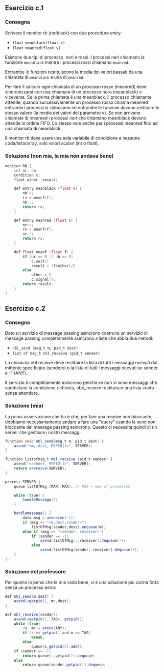 ## Esercizio c.1

### Consegna

Scrivere il monitor rb (redblack) con due procedure entry:

- `float meanblack(float v)`
- `float meanred(float v)`

Esistono due tipi di processo, neri e rossi. I processi neri chiamano la funzione `meanblack` mentre i processi rossi chiamano `meanred`.

Entrambe le funzioni restituiscono la media dei valori passati da una chiamata di `meanblack` e una di `meanred`.

Per fare il calcolo ogni chiamata di un processo rosso (meanred) deve sincronizzarsi con una chiamata di un processo nero (meanblack) e viceversa. Se la prima chiamata è una meanblack, il processo chiamante attende, quando successivamente un processo rosso chiama meanred entrambi i processi si sbloccano ed entrambe le funzioni devono restituire lo stesso valore (la media dei valori del parametro v). Se non arrivano chiamate di meanred i processi neri che chiamano meanblack devono attende in ordine FIFO. Lo stesso vale anche per i processi meanred fino ad una chiamata di meanblack.

Il monitor rb deve usare una sola variabile di condizione e nessuna coda/lista/array, solo valori scalari (int o float).

### Soluzione (non mia, la mia non andava bene)

```c
monitor RB {
    int nr, nb;
    condition c;
    flaot other, result;

    def entry meanblack (float v) {
        nb++;
        rv = meanf(f);
        nb--;
        return rv;
    }

    def entry meanred (float v) {
        nr++;
        rv = meanf(f);
        nr--;
        return rv;
    }

    def float meanf (float f) {
        if (nr == 0 || nb == 0)
            c.wait()
            result = (f+other)/2
        else
            other = f
            c.signal();
        return result;
    }
}
```


## Esercizio c.2

### Consegna

Dato un servizio di message passing asincrono costruire un servizio di message passing completamente asincrono a liste che abbia due metodi:
- `nbl_send (msg_t m, pid_t dest)`
- `list of msg_t nbl_receive (pid_t sender)`

La chiamata nbl receive deve restituire la lista di tutti i messaggi ricevuti dal mittente specificato (sendere) o la lista di tutti i messaggi ricevuti se sender è -1 (ANY).

Il servizio è completamente asincrono perché se non vi sono messaggi che soddisfano la condizione richiesta, nbò_receive restituisce una lista vuota senza attendere.

### Soluzione (mia)

La prima osservazione che ho è che, per fare una receive non bloccante, dobbiamo necessariamente andare a fare una "query" usando la send non bloccante del message passing asincrono. Questo ci necessita quindi di un server che gestisce i nostri messaggi.

```java
function void nbl_send(msg_t m, pid_t dest) {
    asend("<m, dest, MYPID()>", SERVER);
}

function listofmsg_t nbl_receive (pid_t sender) {
    asend("<sender, MYPID()>", SERVER);
    return areceive(SERVER);
}

process SERVER {
    queue listOfMsg [MAX][MAX]; // MAX = num of processes

    while (true) {
        handleMessage();
    }

    handleMessage() {
        data msg = areceive(-1);
        if (msg == "<m,dest,sender>")
            listOfMsg[sender,dest].enqueue(m);
        else if (msg == "<sender, receiver>") 
            if (sender == -1)
                asend(listOfMsg[:,receiver].dequeue());
            else
                asend(listOfMsg[sender, receiver].dequeue());
    }
}
```


### Soluzione del professore

Per quanto io pensi che la mia vada bene, vi è una soluzione più carina fatta senza un processo extra:

```java
def nbl_send(m,dest) {
    asend(<getpid(), m>,dest);
}

def nbl_receive(sender):
    asend(<getpid(), TAG>, getpid())
    while (true)
        <s, m> = arecv(ANY);
        if (s == getpid() and m == TAG)
            break;
        else
            queue[s,getpid()].add();
    if (sender == -1)
        return queue[:,getpid()].dequeue;
    else
        return queue[sender,getpid()].dequeue;
```